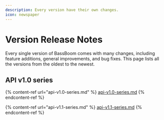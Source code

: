 ```yaml
---
description: Every version have their own changes.
icon: newspaper
---
```


# Version Release Notes

Every single version of BassBoom comes with many changes, including feature additions, general improvements, and bug fixes. This page lists all the versions from the oldest to the newest.

## API v1.0 series

{% content-ref url="api-v1.0-series.md" %}
[api-v1.0-series.md](api-v1.0-series.md)
{% endcontent-ref %}

{% content-ref url="api-v1.1-series.md" %}
[api-v1.1-series.md](api-v1.1-series.md)
{% endcontent-ref %}
